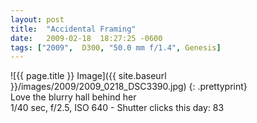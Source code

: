 ```yaml
---
layout: post
title:  "Accidental Framing"
date:   2009-02-18  18:27:25 -0600
tags: ["2009",  D300, "50.0 mm f/1.4", Genesis]
---
```

![{{ page.title }} Image]({{ site.baseurl }}/images/2009/2009_0218_DSC3390.jpg)
{: .prettyprint}  
Love the blurry hall behind her  
1/40 sec, f/2.5, ISO 640 - Shutter clicks this day: 83